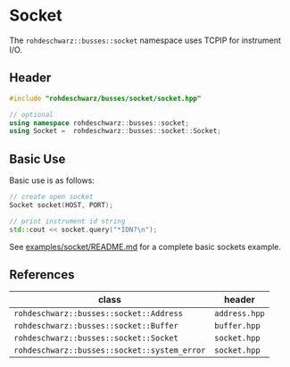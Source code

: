 # Socket

The `rohdeschwarz::busses::socket` namespace uses TCPIP for instrument I/O.

## Header

```cpp
#include "rohdeschwarz/busses/socket/socket.hpp"

// optional
using namespace rohdeschwarz::busses::socket;
using Socket =  rohdeschwarz::busses::socket::Socket;
```

## Basic Use

Basic use is as follows:

```cpp
// create open socket
Socket socket(HOST, PORT);

// print instrument id string
std::cout << socket.query("*IDN?\n");
```

See [examples/socket/README.md](examples/socket/README.md) for a complete basic sockets example.

## References

| class                                        | header        |
| -------------------------------------------- | ------------- |
| `rohdeschwarz::busses::socket::Address`      | `address.hpp` |
| `rohdeschwarz::busses::socket::Buffer`       | `buffer.hpp`  |
| `rohdeschwarz::busses::socket::Socket`       | `socket.hpp`  |
| `rohdeschwarz::busses::socket::system_error` | `socket.hpp`  |

